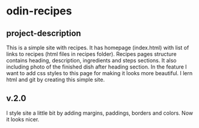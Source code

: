 # odin-recipes
## project-description
This is a simple site with recipes. It has homepage (index.html) with 
list of links to recipes (html files in recipes folder). Recipes pages
structure contains heading, description, ingredients and steps sections.
It also including photo of the finished dish after heading section.
In the feature I want to add css styles to this page for making it looks 
more beautiful.
I lern html and git by creating this simple site.
## v.2.0
I style site a little bit by adding margins, paddings, borders and colors. Now it looks nicer.
